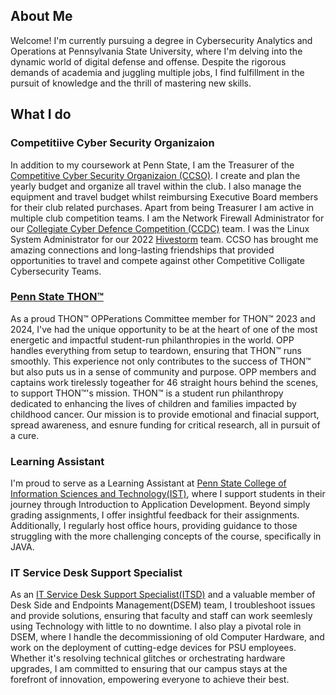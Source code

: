 ## About Me
Welcome! I'm currently pursuing a degree in Cybersecurity Analytics and Operations at Pennsylvania State University, where I'm delving into the dynamic world of digital defense and offense. Despite the rigorous demands of academia and juggling multiple jobs, I find fulfillment in the pursuit of knowledge and the thrill of mastering new skills.


## What I do

### Competitiive Cyber Security Organizaion 

In addition to my coursework at Penn State, I am the Treasurer of the [Competitive Cyber Security Organizaion (CCSO)](https://ccso/psu/edu). I create and plan the yearly budget and organize all travel within the club. I also manage the equipment and travel budget whilst reimbursing Executive Board members for their club related purchases. Apart from being Treasurer I am active in multiple club competition teams. I am the Network Firewall Administrator for our [Collegiate Cyber Defence Competition (CCDC)](https://www.nationalccdc.org/) team. I was the Linux System Administrator for our 2022 [Hivestorm](https://www.hivestorm.org/) team. CCSO has brought me amazing connections and long-lasting friendships that provided opportunities to travel and compete against other Competitive Colligate Cybersecurity Teams.

### [Penn State THON™]("https://thon.org/")

As a proud THON™ OPPerations Committee member for THON™ 2023 and 2024, I've had the unique opportunity to be at the heart of one of the most energetic and impactful student-run philanthropies in the world. OPP handles everything from setup to teardown, ensuring that THON™ runs smoothly. This experience not only contributes to the success of THON™ but also puts us in a sense of community and purpose. OPP members and captains work tirelessly togeather for 46 straight hours behind the scenes, to support THON™'s mission. THON™ is a student run philanthropy dedicated to enhancing the lives of children and families impacted by childhood cancer. Our mission is to provide emotional and finacial support, spread awareness, and esnure funding for critical research, all in pursuit of a cure.

### Learning Assistant

I'm proud to serve as a Learning Assistant at [Penn State College of Information Sciences and Technology(IST)](https://ist.psu.edu/), where I support students in their journey through Introduction to Application Development. Beyond simply grading assignments, I offer insightful feedback for their assignments. Additionally, I regularly host office hours, providing guidance to those struggling with the more challenging concepts of the course, specifically in JAVA.

### IT Service Desk Support Specialist

As an [IT Service Desk Support Specialist(ITSD)](https://www.it.psu.edu/support/) and a valuable member of Desk Side and Endpoints Management(DSEM) team, I troubleshoot issues and provide solutions, ensuring that faculty and staff can work seemlesly using Technology with little to no downtime. I also play a pivotal role in DSEM, where I handle the decommissioning of old Computer Hardware, and work on the deployment of cutting-edge devices for PSU employees. Whether it's resolving technical glitches or orchestrating hardware upgrades, I am committed to ensuring that our campus stays at the forefront of innovation, empowering everyone to achieve their best.

  
